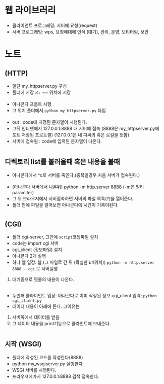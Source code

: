 # 웹 라이브러리
- 클라이언트 프로그래밍: 서버에 요청(request) 
- 서버 프로그래밍: wps, 요청에대해 인식 (대기), 관리, 운영, 모티터링, 보안
#
# 노트
## (HTTP)
- 일단 my_httpserver.py 구성
- 폴더에 저장 :`C:` ~~ 위치에 저장
<br><br>
- 아나콘다 프롬트 시행
- 그 위치 폴더에서 `python my_httpserver.py` 타입
<br><br>
- out : code에 지정된 문자열이 시행된다.
- 그뒤 인터넷에서 127.0.0.1:8888 내 서버에 접속 (8888은 my_httpserver.py에 포트 저장된 프로트콜) (127.0.0.1은 내 피씨의 혹은 로컬을 뜻함)
- 서버에 접속됨 :  code에 입력된 문자열이 나온다.
#
## 디렉토리 list를 불러올때 혹은 내용을 볼때
- 아나콘다에서 ^c로 서버를 죽인다.(중복일경우 처음 서버가 접속된다.)
<br><br>
- (아나콘다 서버에서 나온뒤) python -m http.server 8888 (-m은 멀티 paramiter)
- 그 뒤 브라우저에서 서버접속하면 서버의 파일 목록(?)을 열어준다.
- 폴더 안에 파일을 얼어보면 아나콘다에 시간이 기록이된다.
#
## (CGI)
- 폴더 cgi-server, 그안에 `script`코딩파일 설치
- code는 import cgi 서버
- cgi_client (정보파일) 설치
- 아나콘다 2개 실행 
- 하나 웹 입장: 웹 (그 파일로 간 뒤 (확실한 url위치)) `python -m http.server 8888 --cgi` 로 서버실행
1. 대기중으로 몃줄의 내용이 나온다.
<br><br> 
- 두번째 클라이언트 입장: 아나콘다로 이미 작정된 정보 cgi_client 입력; `python cgi_client.py`
- 데이터 내용이 아래에 뜬다. 그이유는
1. 서버쪽에서 데이터를 받음
2. 그 데이터 내용을 print기능으로 클라언트에 보내준다.
#
## 시작 (WSGI)
- 폴더에 작성된 코드를 작성한다(8888)
- python my_wsgiserver.py 실행한다
- WSGI 서버를 시행된다.
- 프라우져에가서 127.0.0.1:8888 검색 접속한다.

